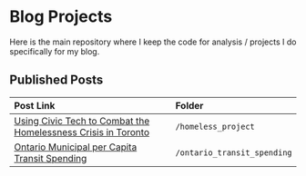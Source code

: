 # Blog Projects

Here is the main repository where I keep the code for analysis / projects I do specifically for my blog.

## Published Posts

| Post Link     | Folder       |
|:------------- |:-------------|
| [Using Civic Tech to Combat the Homelessness Crisis in Toronto ](http://joshualoong.com/2018/02/07/Using-Civic-Tech-to-Combat-the-Homelessness-Crisis-in-Toronto/)   | ```/homeless_project```     |
| [Ontario Municipal per Capita Transit Spending ](http://joshualoong.com/2018/03/27/Ontario-Municipal-per-Capita-Transit-Spending/) | ```/ontario_transit_spending```    |
